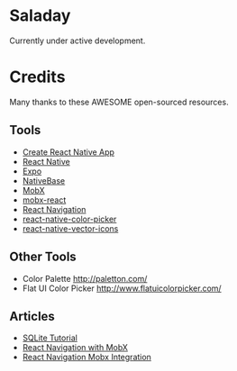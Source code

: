 # Saladay

Currently under active development.

# Credits

Many thanks to these AWESOME open-sourced resources.

## Tools

- [Create React Native App](https://github.com/react-community/create-react-native-app)
- [React Native](https://facebook.github.io/react-native/)
- [Expo](https://expo.io/)
- [NativeBase](https://nativebase.io/)
- [MobX](https://github.com/mobxjs/mobx)
- [mobx-react](https://github.com/mobxjs/mobx-react)
- [React Navigation](https://reactnavigation.org)
- [react-native-color-picker](https://github.com/instea/react-native-color-picker)
- [react-native-vector-icons](https://oblador.github.io/react-native-vector-icons/)

## Other Tools

- Color Palette <http://paletton.com/>
- Flat UI Color Picker <http://www.flatuicolorpicker.com/>

## Articles

- [SQLite Tutorial](http://www.sqlitetutorial.net)
- [React Navigation with MobX](https://hackernoon.com/react-navigation-with-mobx-2064fcdaa25b)
- [React Navigation Mobx Integration](https://github.com/react-community/react-navigation/blob/8e8d3d562c9e80616f145f97ffb02dcf2048e67e/docs/guides/Mobx-Integration.md)
